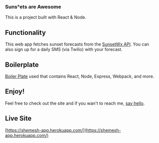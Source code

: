 
### Suns°ets are Awesome
This is a project built with React & Node. 

## Functionality
This web app fetches sunset forecasts from the [SunsetWx API](https://sunburst.sunsetwx.com/v1/docs/). You can also sign up for a daily SMS (via Twilio) with your forecast. 

## Boilerplate
[Boiler Plate](https://github.com/crsandeep/simple-react-full-stack) used that contains React, Node, Express, Webpack, and more.

## Enjoy!
Feel free to check out the site and if you wan't to reach me, [say hello](https://twitter.com/mayerseidman).

## Live Site
[https://shemesh-app.herokuapp.com/](https://shemesh-app.herokuapp.com/)

